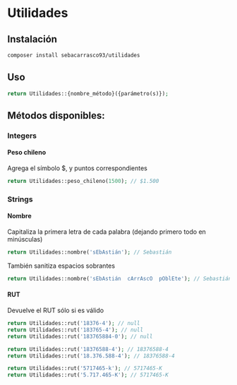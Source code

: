 # Utilidades

## Instalación
```sh
composer install sebacarrasco93/utilidades
```

## Uso
```php
return Utilidades::{nombre_método}({parámetro(s)});
```

## Métodos disponibles:

### Integers
#### Peso chileno

Agrega el símbolo $, y puntos correspondientes

```php
return Utilidades::peso_chileno(1500); // $1.500
```

### Strings
#### Nombre

Capitaliza la primera letra de cada palabra (dejando primero todo en minúsculas)
```php
return Utilidades::nombre('sEbAstián'); // Sebastián
```

También sanitiza espacios sobrantes
```php
return Utilidades::nombre('sEbAstián  cArrAscO  pOblEte'); // Sebastián Carrasco Poblete
```

#### RUT

Devuelve el RUT sólo si es válido
```php
return Utilidades::rut('18376-4'); // null
return Utilidades::rut('183765-4'); // null
return Utilidades::rut('183765884-0'); // null

return Utilidades::rut('18376588-4'); // 18376588-4
return Utilidades::rut('18.376.588-4'); // 18376588-4

return Utilidades::rut('5717465-k'); // 5717465-K
return Utilidades::rut('5.717.465-K'); // 5717465-K
```
